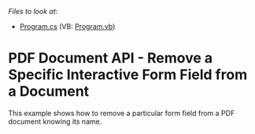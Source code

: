 <!-- default file list -->
*Files to look at*:

* [Program.cs](./CS/RemoveInteractiveForm/Program.cs) (VB: [Program.vb](./VB/RemoveInteractiveForm/Program.vb))
<!-- default file list end -->
# PDF Document API - Remove a Specific Interactive Form Field from a Document 


This example shows how to remove a particular form field from a PDF document knowing its name.

<br/>


